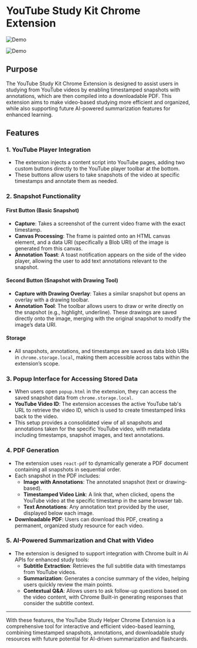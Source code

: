 # YouTube Study Kit Chrome Extension

![Demo](https://github.com/umeshSinghVerma/Youtube-study-kit/blob/master/Assets/Fast%20video%20(2).gif?raw=true)

![Demo](https://github.com/umeshSinghVerma/Youtube-study-kit/blob/master/Assets/Fast%20Demonstration.gif?raw=true)


## Purpose

The YouTube Study Kit Chrome Extension is designed to assist users in studying from YouTube videos by enabling timestamped snapshots with annotations, which are then compiled into a downloadable PDF. This extension aims to make video-based studying more efficient and organized, while also supporting future AI-powered summarization features for enhanced learning.

## Features

### 1\. YouTube Player Integration

- The extension injects a content script into YouTube pages, adding two custom buttons directly to the YouTube player toolbar at the bottom.
- These buttons allow users to take snapshots of the video at specific timestamps and annotate them as needed.

### 2\. Snapshot Functionality

#### First Button (Basic Snapshot)

- **Capture**: Takes a screenshot of the current video frame with the exact timestamp.
- **Canvas Processing**: The frame is painted onto an HTML canvas element, and a data URI (specifically a Blob URI) of the image is generated from this canvas.
- **Annotation Toast**: A toast notification appears on the side of the video player, allowing the user to add text annotations relevant to the snapshot.

#### Second Button (Snapshot with Drawing Tool)

- **Capture with Drawing Overlay**: Takes a similar snapshot but opens an overlay with a drawing toolbar.
- **Annotation Tool**: The toolbar allows users to draw or write directly on the snapshot (e.g., highlight, underline). These drawings are saved directly onto the image, merging with the original snapshot to modify the image’s data URI.

#### Storage

- All snapshots, annotations, and timestamps are saved as data blob URIs in `chrome.storage.local`, making them accessible across tabs within the extension’s scope.

### 3\. Popup Interface for Accessing Stored Data

- When users open `popup.html` in the extension, they can access the saved snapshot data from `chrome.storage.local`.
- **YouTube Video ID**: The extension accesses the active YouTube tab's URL to retrieve the video ID, which is used to create timestamped links back to the video.
- This setup provides a consolidated view of all snapshots and annotations taken for the specific YouTube video, with metadata including timestamps, snapshot images, and text annotations.

### 4\. PDF Generation

- The extension uses `react-pdf` to dynamically generate a PDF document containing all snapshots in sequential order.
- Each snapshot in the PDF includes:
  - **Image with Annotations**: The annotated snapshot (text or drawing-based).
  - **Timestamped Video Link**: A link that, when clicked, opens the YouTube video at the specific timestamp in the same browser tab.
  - **Text Annotations**: Any annotation text provided by the user, displayed below each image.
- **Downloadable PDF**: Users can download this PDF, creating a permanent, organized study resource for each video.

### 5\. AI-Powered Summarization and Chat with Video

- The extension is designed to support integration with Chrome built in Ai APIs for enhanced study tools:
  - **Subtitle Extraction**: Retrieves the full subtitle data with timestamps from YouTube videos.
  - **Summarization**: Generates a concise summary of the video, helping users quickly review the main points.
  - **Contextual Q&A**: Allows users to ask follow-up questions based on the video content, with Chrome Built-in generating responses that consider the subtitle context.

---

With these features, the YouTube Study Helper Chrome Extension is a comprehensive tool for interactive and efficient video-based learning, combining timestamped snapshots, annotations, and downloadable study resources with future potential for AI-driven summarization and flashcards.
